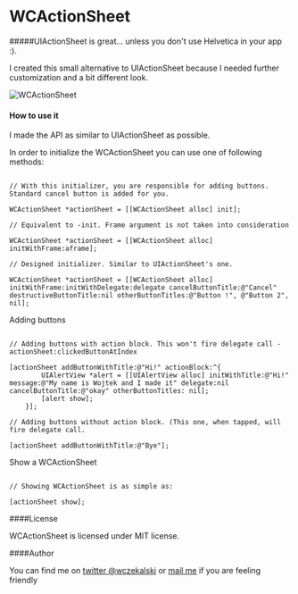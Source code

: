 WCActionSheet
=============

#####UIActionSheet is great... unless you don't use Helvetica in your app :).

I created this small alternative to UIActionSheet because I needed further customization and a bit different look.

![WCActionSheet](/Action_sheet_mov.gif)

#### How to use it

I made the API as similar to UIActionSheet as possible.

In order to initialize the WCActionSheet you can use one of following methods:

```objc

// With this initializer, you are responsible for adding buttons. Standard cancel button is added for you.

WCActionSheet *actionSheet = [[WCActionSheet alloc] init];

// Equivalent to -init. Frame argument is not taken into consideration

WCActionSheet *actionSheet = [[WCActionSheet alloc] initWithFrame:aframe];

// Designed initializer. Similar to UIActionSheet's one.

WCActionSheet *actionSheet = [[WCActionSheet alloc] initWithFrame:initWithDelegate:delegate cancelButtonTitle:@"Cancel" destructiveButtonTitle:nil otherButtonTitles:@"Button !", @"Button 2", nil];

```

Adding buttons

```objc

// Adding buttons with action block. This won't fire delegate call -actionSheet:clickedButtonAtIndex

[actionSheet addButtonWithTitle:@"Hi!" actionBlock:^{
        UIAlertView *alert = [[UIAlertView alloc] initWithTitle:@"Hi!" message:@"My name is Wojtek and I made it" delegate:nil cancelButtonTitle:@"okay" otherButtonTitles: nil];
        [alert show];
    }];
    
// Adding buttons without action block. (This one, when tapped, will fire delegate call.

[actionSheet addButtonWithTitle:@"Bye"];

```

Show a WCActionSheet

```objc

// Showing WCActionSheet is as simple as:

[actionSheet show];

```

####License

WCActionSheet is licensed under MIT license.

####Author

You can find me on [twitter @wczekalski](https://twitter.com/wczekalski) or [mail me](mailto:me@wczekalski.com) if you are feeling friendly

